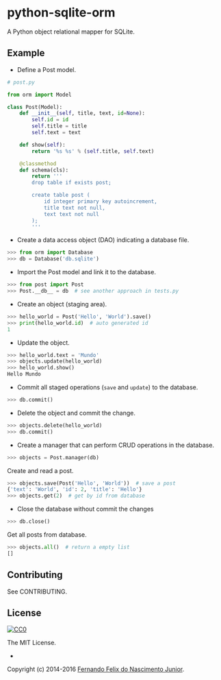 # python-sqlite-orm

A Python object relational mapper for SQLite.


## Example

* Define a Post model.

```py
# post.py

from orm import Model

class Post(Model):
    def __init__(self, title, text, id=None):
        self.id = id
        self.title = title
        self.text = text

    def show(self):
        return '%s %s' % (self.title, self.text)

    @classmethod
    def schema(cls):
        return '''
        drop table if exists post;

        create table post (
            id integer primary key autoincrement,
            title text not null,
            text text not null
        );
        '''
```

* Create a data access object (DAO) indicating a database file.

```py
>>> from orm import Database
>>> db = Database('db.sqlite')
```

* Import the Post model and link it to the database.

```py
>>> from post import Post
>>> Post.__db__ = db  # see another approach in tests.py
```

* Create an object (staging area).

```py
>>> hello_world = Post('Hello', 'World').save()
>>> print(hello_world.id)  # auto generated id
1
```

* Update the object.

```py
>>> hello_world.text = 'Mundo'
>>> objects.update(hello_world)
>>> hello_world.show()
Hello Mundo
```

* Commit all staged operations (`save` and `update`) to the database.

```py
>>> db.commit()
```

* Delete the object and commit the change.

```py
>>> objects.delete(hello_world)
>>> db.commit()
```

* Create a manager that can perform CRUD operations in the database.

```py
>>> objects = Post.manager(db)
```

Create and read a post.

```py
>>> objects.save(Post('Hello', 'World'))  # save a post
{'text': 'World', 'id': 2, 'title': 'Hello'}
>>> objects.get(2)  # get by id from database
```

* Close the database without commit the changes

```py
>>> db.close()
```

Get all posts from database.

```py
>>> objects.all()  # return a empty list
[]
```

## Contributing

See CONTRIBUTING.

## License

[![CC0](https://i.creativecommons.org/l/by-nc-sa/4.0/88x31.png)](https://creativecommons.org/licenses/by-nc-sa/4.0/)

The MIT License.

-

Copyright (c) 2014-2016 [Fernando Felix do Nascimento Junior](https://github.com/fernandojunior/).
